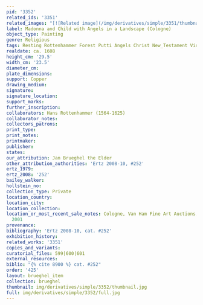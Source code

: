 ```yaml
---
pid: '3352'
related_ids: '3351'
related_images: "[![Related image](/img/derivatives/simple/3351/thumbnail.jpg)](/brughel/3351)"
label: Madonna and Child with Angels in a Landscape (Cologne)
object_type: Painting
genre: Religious
tags: Resting Rottenhammer Forest Putti Angels Christ New_Testament Virgin_Mary
realdate: ca. 1608
height_cm: '29.5'
width_cm: '23.5'
diameter_cm: 
plate_dimensions: 
support: Copper
drawing_medium: 
signature: 
signature_location: 
support_marks: 
further_inscription: 
collaborators: Hans Rottenhammer (1564-1625)
collaborator_notes: 
collectors_patrons: 
print_type: 
print_notes: 
printmaker: 
publisher: 
states: 
our_attribution: Jan Brueghel the Elder
other_attribution_authorities: 'Ertz 2008-10, #252'
ertz_1979: 
ertz_2008: '252'
bailey_walker: 
hollstein_no: 
collection_type: Private
location_country: 
location_city: 
location_collection: 
location_or_most_recent_sale_notes: Cologne, Van Ham Fine Art Auctions, November 22,
  2001
provenance: 
bibliography: 'Ertz 2008-10, cat. #252'
exhibition_history: 
related_works: '3351'
copies_and_variants: 
curatorial_files: 599|600|601
external_resources: 
biblio: "{% cite 8900 %} cat. #252"
order: '425'
layout: brueghel_item
collection: brueghel
thumbnail: img/derivatives/simple/3352/thumbnail.jpg
full: img/derivatives/simple/3352/full.jpg
---
```

